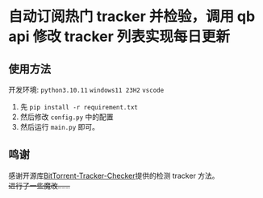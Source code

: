 # 自动订阅热门 tracker 并检验，调用 qb api 修改 tracker 列表实现每日更新

## 使用方法

开发环境: `python3.10.11` `windows11 23H2` `vscode`

1. 先 `pip install -r requirement.txt`
2. 然后修改 `config.py` 中的配置
3. 然后运行 `main.py` 即可。

## 鸣谢

感谢开源库[BitTorrent-Tracker-Checker](https://github.com/ZHider/BitTorrent-Tracker-Checker)提供的检测 tracker 方法。  
~~进行了一些魔改……~~
